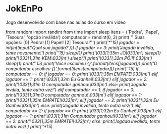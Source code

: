 # JokEnPo
Jogo desenvolvido com base nas aulas do curso em video

from random import randint
from time import sleep
itens = ('Pedra', 'Papel', 'Tesoura', 'opção inválida')
computador = randint(0, 2)
print(''' Suas opções:
[0] Pedra!
[1] Papel!
[2] Tesoura!''')
print('*'*15)
jogador = int(int(input('Qual sua jogada?')))
if jogador >= 3:
    print('Jogada inválida, tente novamente!')
print('*'*15)
sleep(1)
print('\033[1;35m JO\033[m')
sleep(1)
print('\033[1;31m KEM\033[m')
sleep(1)
print('\033[1;32m PÔ!!!\033[m')
sleep(1)
print('*'*15)
print('Você escolheu {}'.format(itens[jogador]))
print('O computador escolheu {}'.format(itens[computador]))
print('*'*15)
if computador == 0:
    if jogador == 0:
        print('\033[1;35m EMPATE\033[m!')
    elif jogador == 1:
        print('\033[1;32m Eu Ganhei!\033[m')
    elif jogador == 2:
        print('\033[1;31m O computador ganhou!\033[m')
    else:
        print('Jogada invália, tente outra vez!')
elif computador == 1:
    if jogador == 0:
        print('\033[1;31mO computador ganhou!\033[m')
    elif jogador == 1:
        print('\033[1;35m EMPATE!\033[m')
    elif jogador == 2:
        print('\033[1;32m Eu Ganhei!\033[m')
    else:
        print('Jogada inválida, tente outra vez!')
elif computador == 2:
    if jogador == 0:
        print('\033[1;32m Eu Ganhei!\033[m')
    elif jogador == 1:
        print('\033[1;31m Computador ganhou!\033[m')
    elif jogador == 2:
        print('\033[1;35m EMPATE!\033[m')
    else:
        print('Jogada inválida, tente outra vez!')
print('*'*15)
